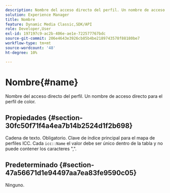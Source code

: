 ```yaml
---
description: Nombre del acceso directo del perfil. Un nombre de acceso directo para el perfil de color.
solution: Experience Manager
title: Nombre
feature: Dynamic Media Classic,SDK/API
role: Developer,User
exl-id: 197197c9-ac2b-406e-ae1e-722577767bdc
source-git-commit: 206e4643e3926cb85b4be2189743578f88180be7
workflow-type: tm+mt
source-wordcount: '48'
ht-degree: 10%

---
```


# Nombre{#name}

Nombre del acceso directo del perfil. Un nombre de acceso directo para el perfil de color.

## Propiedades {#section-30fc50f71f4a4ea7b14b2524d1f2b698}

Cadena de texto. Obligatorio. Clave de índice principal para el mapa de perfiles ICC. Cada `icc::Name` el valor debe ser único dentro de la tabla y no puede contener los caracteres &quot;,&quot;.

## Predeterminado {#section-47a56671d1e94497aa7ea83fe9590c05}

Ninguno.

